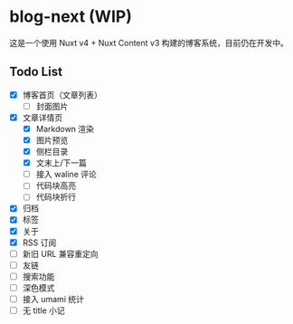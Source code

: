 # blog-next (WIP)

这是一个使用 Nuxt v4 + Nuxt Content v3 构建的博客系统，目前仍在开发中。

## Todo List

- [x] 博客首页（文章列表）
    - [ ] 封面图片
- [x] 文章详情页
    - [x] Markdown 渲染
    - [x] 图片预览
    - [x] 侧栏目录
    - [x] 文末上/下一篇
    - [ ] 接入 waline 评论
    - [ ] 代码块高亮
    - [ ] 代码块折行
- [x] 归档
- [x] 标签
- [x] 关于
- [x] RSS 订阅
- [ ] 新旧 URL 兼容重定向
- [ ] 友链
- [ ] 搜索功能
- [ ] 深色模式
- [ ] 接入 umami 统计
- [ ] 无 title 小记
